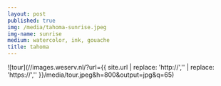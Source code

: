 ```yaml
---
layout: post
published: true
img: /media/tahoma-sunrise.jpeg
img-name: sunrise
medium: watercolor, ink, gouache
title: tahoma
---
```



![tour](//images.weserv.nl/?url={{ site.url | replace: 'http://','' | replace: 'https://','' }}/media/tour.jpeg&h=800&output=jpg&q=65)